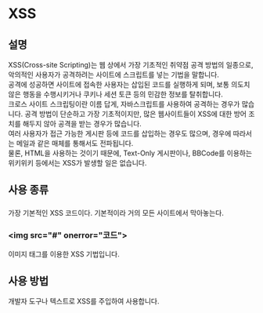 # XSS
## 설명
XSS(Cross-site Scripting)는 웹 상에서 가장 기초적인 취약점 공격 방법의 일종으로, 악의적인 사용자가 공격하려는 사이트에 스크립트를 넣는 기법을 말합니다. 
<br>
공격에 성공하면 사이트에 접속한 사용자는 삽입된 코드를 실행하게 되며, 보통 의도치 않은 행동을 수행시키거나 쿠키나 세션 토큰 등의 민감한 정보를 탈취합니다. 
<br>
크로스 사이트 스크립팅이란 이름 답게, 자바스크립트를 사용하여 공격하는 경우가 많습니다. 공격 방법이 단순하고 가장 기초적이지만, 많은 웹사이트들이 XSS에 대한 방어 조치를 해두지 않아 공격을 받는 경우가 많습니다. 
<br>
여러 사용자가 접근 가능한 게시판 등에 코드를 삽입하는 경우도 많으며, 경우에 따라서는 메일과 같은 매체를 통해서도 전파됩니다. 
<br>
물론, HTML을 사용하는 것이기 때문에, Text-Only 게시판이나, BBCode를 이용하는 위키위키 등에서는 XSS가 발생할 일은 없습니다.

## 사용 종류
### <script>코드</script>
가장 기본적인 XSS 코드이다. 기본적이라 거의 모든 사이트에서 막아놓는다.

### \<img src="#" onerror="코드">
이미지 태그를 이용한 XSS 기법입니다.

## 사용 방법
개발자 도구나 텍스트로 XSS를 주입하여 사용합니다.
